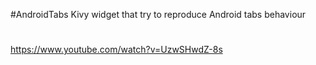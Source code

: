 #AndroidTabs
Kivy widget that try to reproduce Android tabs behaviour
#
https://www.youtube.com/watch?v=UzwSHwdZ-8s
